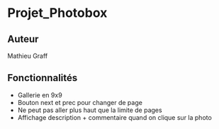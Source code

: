 # Projet_Photobox
## Auteur
Mathieu Graff
## Fonctionnalités
- Gallerie en 9x9
- Bouton next et prec pour changer de page
- Ne peut pas aller plus haut que la limite de pages
- Affichage description + commentaire quand on clique sur la photo
